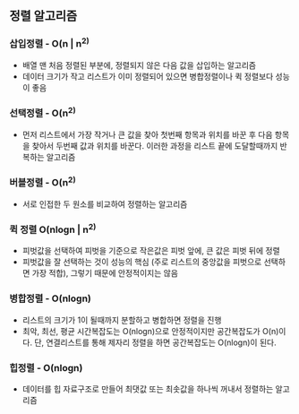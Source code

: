 ## 정렬 알고리즘

### 삽입정렬 - O(n | n<sup>2)
 - 배열 맨 처음 정렬된 부분에, 정렬되지 않은 다음 값을 삽입하는 알고리즘 
 - 데이터 크기가 작고 리스트가 이미 정렬되어 있으면 병합정렬이나 퀵 정렬보다 성능이 좋음 
### 선택정렬 -  O(n<sup>2)
 - 먼저 리스트에서 가장 작거나 큰 값을 찾아 첫번째 항목과 위치를 바꾼 후 다음 항목을 찾아서 두번째 값과 위치를 바꾼다. 이러한 과정을 리스트 끝에 도달할때까지 반복하는 알고리즘 
### 버블정렬 - O(n<sup>2)
 - 서로 인접한 두 원소를 비교하여 정렬하는 알고리즘

### 퀵 정렬 O(nlogn | n<sup>2)
 - 피벗값을 선택하여 피벗을 기준으로 작은값은 피벗 앞에, 큰 값은 피벗 뒤에 정렬
 - 피벗값을 잘 선택하는 것이 성능의 핵심 (주로 리스트의 중앙값을 피벗으로 선택하면 가장 적합), 그렇기 때문에 안정적이지는 않음
### 병합정렬 - O(nlogn)
 - 리스트의 크기가 1이 될때까지 분할하고 병합하면 정렬을 진행
 - 최악, 최선, 평균 시간복잡도는 O(nlogn)으로 안정적이지만  공간복잡도가 O(n)이다. 단, 연결리스트를 통해 제자리 정렬을 하면 공간복잡도는 O(nlogn)이 된다.
### 힙정렬 - O(nlogn)
 - 데이터를 힙 자료구조로 만들어 최댓값 또는 최솟값을 하나씩 꺼내서 정렬하는 알고리즘 

